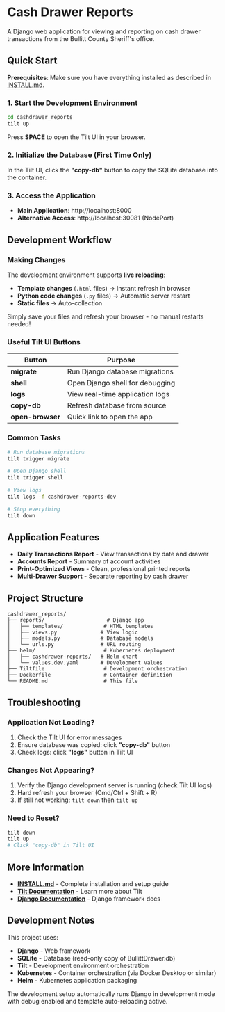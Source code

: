 # Cash Drawer Reports

A Django web application for viewing and reporting on cash drawer transactions from the Bullitt County Sheriff's office.

## Quick Start

**Prerequisites**: Make sure you have everything installed as described in [INSTALL.md](./INSTALL.md).

### 1. Start the Development Environment

```bash
cd cashdrawer_reports
tilt up
```

Press **SPACE** to open the Tilt UI in your browser.

### 2. Initialize the Database (First Time Only)

In the Tilt UI, click the **"copy-db"** button to copy the SQLite database into the container.

### 3. Access the Application

- **Main Application**: http://localhost:8000
- **Alternative Access**: http://localhost:30081 (NodePort)

## Development Workflow

### Making Changes

The development environment supports **live reloading**:

- **Template changes** (`.html` files) → Instant refresh in browser
- **Python code changes** (`.py` files) → Automatic server restart
- **Static files** → Auto-collection

Simply save your files and refresh your browser - no manual restarts needed!

### Useful Tilt UI Buttons

| Button | Purpose |
|--------|---------|
| **migrate** | Run Django database migrations |
| **shell** | Open Django shell for debugging |
| **logs** | View real-time application logs |
| **copy-db** | Refresh database from source |
| **open-browser** | Quick link to open the app |

### Common Tasks

```bash
# Run database migrations
tilt trigger migrate

# Open Django shell
tilt trigger shell

# View logs
tilt logs -f cashdrawer-reports-dev

# Stop everything
tilt down
```

## Application Features

- **Daily Transactions Report** - View transactions by date and drawer
- **Accounts Report** - Summary of account activities  
- **Print-Optimized Views** - Clean, professional printed reports
- **Multi-Drawer Support** - Separate reporting by cash drawer

## Project Structure

```
cashdrawer_reports/
├── reports/                    # Django app
│   ├── templates/             # HTML templates
│   ├── views.py              # View logic
│   ├── models.py             # Database models
│   └── urls.py               # URL routing
├── helm/                      # Kubernetes deployment
│   ├── cashdrawer-reports/   # Helm chart
│   └── values.dev.yaml       # Development values
├── Tiltfile                   # Development orchestration
├── Dockerfile                 # Container definition
└── README.md                  # This file
```

## Troubleshooting

### Application Not Loading?

1. Check the Tilt UI for error messages
2. Ensure database was copied: click **"copy-db"** button
3. Check logs: click **"logs"** button in Tilt UI

### Changes Not Appearing?

1. Verify the Django development server is running (check Tilt UI logs)
2. Hard refresh your browser (Cmd/Ctrl + Shift + R)
3. If still not working: `tilt down` then `tilt up`

### Need to Reset?

```bash
tilt down
tilt up
# Click "copy-db" in Tilt UI
```

## More Information

- **[INSTALL.md](./INSTALL.md)** - Complete installation and setup guide
- **[Tilt Documentation](https://docs.tilt.dev/)** - Learn more about Tilt
- **[Django Documentation](https://docs.djangoproject.com/)** - Django framework docs

## Development Notes

This project uses:
- **Django** - Web framework
- **SQLite** - Database (read-only copy of BullittDrawer.db)
- **Tilt** - Development environment orchestration
- **Kubernetes** - Container orchestration (via Docker Desktop or similar)
- **Helm** - Kubernetes application packaging

The development setup automatically runs Django in development mode with debug enabled and template auto-reloading active.